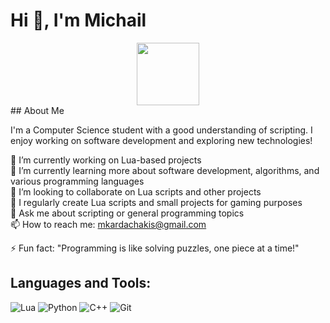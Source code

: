 # Hi 👋, I'm Michail  
<div id="header" align="center">
  <img src="https://pixcap.com/item/macos-message-1676385840601" width="100"/>
</div>
## About Me

I'm a Computer Science student with a good understanding of scripting. I enjoy working on software development and exploring new technologies!

🔭 I’m currently working on Lua-based projects  
🌱 I’m currently learning more about software development, algorithms, and various programming languages  
👯 I’m looking to collaborate on Lua scripts and other projects     
📝 I regularly create Lua scripts and small projects for gaming purposes  
💬 Ask me about scripting or general programming topics  
📫 How to reach me: mkardachakis@gmail.com

⚡ Fun fact: "Programming is like solving puzzles, one piece at a time!"  

## Languages and Tools:
![Lua](https://img.shields.io/badge/Lua-blue)
![Python](https://img.shields.io/badge/Python-yellow)
![C++](https://img.shields.io/badge/C++-blue)
![Git](https://img.shields.io/badge/Git-orange)
